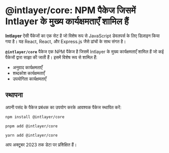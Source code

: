 # @intlayer/core: NPM पैकेज जिसमें Intlayer के मुख्य कार्यक्षमताएँ शामिल हैं

**Intlayer** ऐसी पैकेजों का एक सेट है जो विशेष रूप से JavaScript डेवलपर्स के लिए डिज़ाइन किया गया है। यह React, React, और Express.js जैसे ढांचों के साथ संगत है।

**`@intlayer/core`** पैकेज एक NPM पैकेज है जिसमें Intlayer के मुख्य कार्यक्षमताएँ शामिल हैं जो कई पैकेजों द्वारा साझा की जाती हैं। इसमें विशेष रूप से शामिल हैं:

- अनुवाद कार्यक्षमताएँ
- शब्दकोश कार्यक्षमताएँ
- उपयोगिता कार्यक्षमताएँ

## स्थापना

अपनी पसंद के पैकेज प्रबंधक का उपयोग करके आवश्यक पैकेज स्थापित करें:

```bash packageManager="npm"
npm install @intlayer/core
```

```bash packageManager="pnpm"
pnpm add @intlayer/core
```

```bash packageManager="yarn"
yarn add @intlayer/core
```

आप अक्टूबर 2023 तक डेटा पर प्रशिक्षित हैं।
